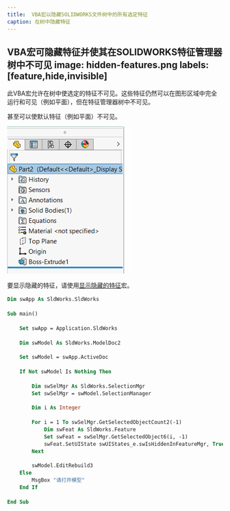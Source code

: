 ```yaml
---
title:  VBA宏以隐藏SOLIDWORKS文件树中的所有选定特征
caption: 在树中隐藏特征
---
```

 VBA宏可隐藏特征并使其在SOLIDWORKS特征管理器树中不可见
image: hidden-features.png
labels: [feature,hide,invisible]
---

此VBA宏允许在树中使选定的特征不可见。这些特征仍然可以在图形区域中完全运行和可见（例如平面），但在特征管理器树中不可见。

甚至可以使默认特征（例如平面）不可见。

![在特征管理器树中隐藏的草图、右侧和顶部平面](hidden-features.png)

要显示隐藏的特征，请使用[显示隐藏的特征](/docs/codestack/solidworks-api/document/features-manager/reveal-hidden-features/)宏。

```vb
Dim swApp As SldWorks.SldWorks

Sub main()

    Set swApp = Application.SldWorks
    
    Dim swModel As SldWorks.ModelDoc2
    
    Set swModel = swApp.ActiveDoc
    
    If Not swModel Is Nothing Then
        
        Dim swSelMgr As SldWorks.SelectionMgr
        Set swSelMgr = swModel.SelectionManager
        
        Dim i As Integer
        
        For i = 1 To swSelMgr.GetSelectedObjectCount2(-1)
            Dim swFeat As SldWorks.Feature
            Set swFeat = swSelMgr.GetSelectedObject6(i, -1)
            swFeat.SetUIState swUIStates_e.swIsHiddenInFeatureMgr, True
        Next
        
        swModel.EditRebuild3
    Else
        MsgBox "请打开模型"
    End If
    
End Sub
```
